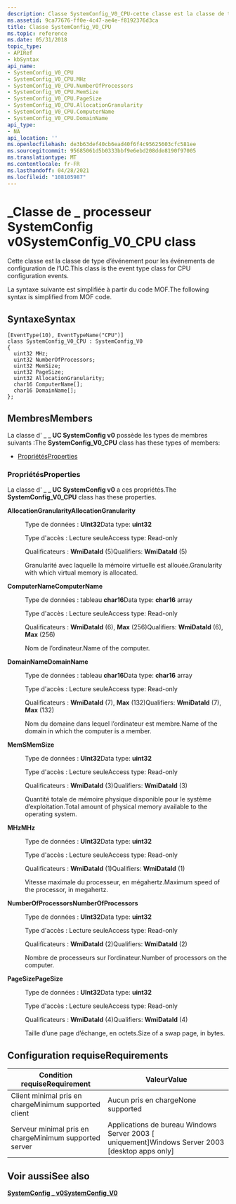 ```yaml
---
description: Classe SystemConfig_V0_CPU-cette classe est la classe de type d’événement pour les événements de configuration de l’UC.
ms.assetid: 9ca77676-ff0e-4c47-ae4e-f8192376d3ca
title: Classe SystemConfig_V0_CPU
ms.topic: reference
ms.date: 05/31/2018
topic_type:
- APIRef
- kbSyntax
api_name:
- SystemConfig_V0_CPU
- SystemConfig_V0_CPU.MHz
- SystemConfig_V0_CPU.NumberOfProcessors
- SystemConfig_V0_CPU.MemSize
- SystemConfig_V0_CPU.PageSize
- SystemConfig_V0_CPU.AllocationGranularity
- SystemConfig_V0_CPU.ComputerName
- SystemConfig_V0_CPU.DomainName
api_type:
- NA
api_location: ''
ms.openlocfilehash: de3b63def40cb6ead40f6f4c95625603cfc581ee
ms.sourcegitcommit: 95685061d5b0333bbf9e6ebd208dde8190f97005
ms.translationtype: MT
ms.contentlocale: fr-FR
ms.lasthandoff: 04/28/2021
ms.locfileid: "108105987"
---
```

# <a name="systemconfig_v0_cpu-class"></a><span data-ttu-id="7b9c6-103">\_Classe de \_ processeur SystemConfig v0</span><span class="sxs-lookup"><span data-stu-id="7b9c6-103">SystemConfig\_V0\_CPU class</span></span>

<span data-ttu-id="7b9c6-104">Cette classe est la classe de type d’événement pour les événements de configuration de l’UC.</span><span class="sxs-lookup"><span data-stu-id="7b9c6-104">This class is the event type class for CPU configuration events.</span></span>

<span data-ttu-id="7b9c6-105">La syntaxe suivante est simplifiée à partir du code MOF.</span><span class="sxs-lookup"><span data-stu-id="7b9c6-105">The following syntax is simplified from MOF code.</span></span>

## <a name="syntax"></a><span data-ttu-id="7b9c6-106">Syntaxe</span><span class="sxs-lookup"><span data-stu-id="7b9c6-106">Syntax</span></span>

``` syntax
[EventType(10), EventTypeName("CPU")]
class SystemConfig_V0_CPU : SystemConfig_V0
{
  uint32 MHz;
  uint32 NumberOfProcessors;
  uint32 MemSize;
  uint32 PageSize;
  uint32 AllocationGranularity;
  char16 ComputerName[];
  char16 DomainName[];
};
```

## <a name="members"></a><span data-ttu-id="7b9c6-107">Membres</span><span class="sxs-lookup"><span data-stu-id="7b9c6-107">Members</span></span>

<span data-ttu-id="7b9c6-108">La classe d' **\_ \_ UC SystemConfig v0** possède les types de membres suivants :</span><span class="sxs-lookup"><span data-stu-id="7b9c6-108">The **SystemConfig\_V0\_CPU** class has these types of members:</span></span>

-   [<span data-ttu-id="7b9c6-109">Propriétés</span><span class="sxs-lookup"><span data-stu-id="7b9c6-109">Properties</span></span>](#properties)

### <a name="properties"></a><span data-ttu-id="7b9c6-110">Propriétés</span><span class="sxs-lookup"><span data-stu-id="7b9c6-110">Properties</span></span>

<span data-ttu-id="7b9c6-111">La classe d' **\_ \_ UC SystemConfig v0** a ces propriétés.</span><span class="sxs-lookup"><span data-stu-id="7b9c6-111">The **SystemConfig\_V0\_CPU** class has these properties.</span></span>

<dl> <dt>

<span data-ttu-id="7b9c6-112">**AllocationGranularity**</span><span class="sxs-lookup"><span data-stu-id="7b9c6-112">**AllocationGranularity**</span></span>
</dt> <dd> <dl> <dt>

<span data-ttu-id="7b9c6-113">Type de données : **UInt32**</span><span class="sxs-lookup"><span data-stu-id="7b9c6-113">Data type: **uint32**</span></span>
</dt> <dt>

<span data-ttu-id="7b9c6-114">Type d'accès : Lecture seule</span><span class="sxs-lookup"><span data-stu-id="7b9c6-114">Access type: Read-only</span></span>
</dt> <dt>

<span data-ttu-id="7b9c6-115">Qualificateurs : **WmiDataId** (5)</span><span class="sxs-lookup"><span data-stu-id="7b9c6-115">Qualifiers: **WmiDataId** (5)</span></span>
</dt> </dl>

<span data-ttu-id="7b9c6-116">Granularité avec laquelle la mémoire virtuelle est allouée.</span><span class="sxs-lookup"><span data-stu-id="7b9c6-116">Granularity with which virtual memory is allocated.</span></span>

</dd> <dt>

<span data-ttu-id="7b9c6-117">**ComputerName**</span><span class="sxs-lookup"><span data-stu-id="7b9c6-117">**ComputerName**</span></span>
</dt> <dd> <dl> <dt>

<span data-ttu-id="7b9c6-118">Type de données : tableau **char16**</span><span class="sxs-lookup"><span data-stu-id="7b9c6-118">Data type: **char16** array</span></span>
</dt> <dt>

<span data-ttu-id="7b9c6-119">Type d'accès : Lecture seule</span><span class="sxs-lookup"><span data-stu-id="7b9c6-119">Access type: Read-only</span></span>
</dt> <dt>

<span data-ttu-id="7b9c6-120">Qualificateurs : **WmiDataId** (6), **Max** (256)</span><span class="sxs-lookup"><span data-stu-id="7b9c6-120">Qualifiers: **WmiDataId** (6), **Max** (256)</span></span>
</dt> </dl>

<span data-ttu-id="7b9c6-121">Nom de l’ordinateur.</span><span class="sxs-lookup"><span data-stu-id="7b9c6-121">Name of the computer.</span></span>

</dd> <dt>

<span data-ttu-id="7b9c6-122">**DomainName**</span><span class="sxs-lookup"><span data-stu-id="7b9c6-122">**DomainName**</span></span>
</dt> <dd> <dl> <dt>

<span data-ttu-id="7b9c6-123">Type de données : tableau **char16**</span><span class="sxs-lookup"><span data-stu-id="7b9c6-123">Data type: **char16** array</span></span>
</dt> <dt>

<span data-ttu-id="7b9c6-124">Type d'accès : Lecture seule</span><span class="sxs-lookup"><span data-stu-id="7b9c6-124">Access type: Read-only</span></span>
</dt> <dt>

<span data-ttu-id="7b9c6-125">Qualificateurs : **WmiDataId** (7), **Max** (132)</span><span class="sxs-lookup"><span data-stu-id="7b9c6-125">Qualifiers: **WmiDataId** (7), **Max** (132)</span></span>
</dt> </dl>

<span data-ttu-id="7b9c6-126">Nom du domaine dans lequel l’ordinateur est membre.</span><span class="sxs-lookup"><span data-stu-id="7b9c6-126">Name of the domain in which the computer is a member.</span></span>

</dd> <dt>

<span data-ttu-id="7b9c6-127">**MemS**</span><span class="sxs-lookup"><span data-stu-id="7b9c6-127">**MemSize**</span></span>
</dt> <dd> <dl> <dt>

<span data-ttu-id="7b9c6-128">Type de données : **UInt32**</span><span class="sxs-lookup"><span data-stu-id="7b9c6-128">Data type: **uint32**</span></span>
</dt> <dt>

<span data-ttu-id="7b9c6-129">Type d'accès : Lecture seule</span><span class="sxs-lookup"><span data-stu-id="7b9c6-129">Access type: Read-only</span></span>
</dt> <dt>

<span data-ttu-id="7b9c6-130">Qualificateurs : **WmiDataId** (3)</span><span class="sxs-lookup"><span data-stu-id="7b9c6-130">Qualifiers: **WmiDataId** (3)</span></span>
</dt> </dl>

<span data-ttu-id="7b9c6-131">Quantité totale de mémoire physique disponible pour le système d’exploitation.</span><span class="sxs-lookup"><span data-stu-id="7b9c6-131">Total amount of physical memory available to the operating system.</span></span>

</dd> <dt>

<span data-ttu-id="7b9c6-132">**MHz**</span><span class="sxs-lookup"><span data-stu-id="7b9c6-132">**MHz**</span></span>
</dt> <dd> <dl> <dt>

<span data-ttu-id="7b9c6-133">Type de données : **UInt32**</span><span class="sxs-lookup"><span data-stu-id="7b9c6-133">Data type: **uint32**</span></span>
</dt> <dt>

<span data-ttu-id="7b9c6-134">Type d'accès : Lecture seule</span><span class="sxs-lookup"><span data-stu-id="7b9c6-134">Access type: Read-only</span></span>
</dt> <dt>

<span data-ttu-id="7b9c6-135">Qualificateurs : **WmiDataId** (1)</span><span class="sxs-lookup"><span data-stu-id="7b9c6-135">Qualifiers: **WmiDataId** (1)</span></span>
</dt> </dl>

<span data-ttu-id="7b9c6-136">Vitesse maximale du processeur, en mégahertz.</span><span class="sxs-lookup"><span data-stu-id="7b9c6-136">Maximum speed of the processor, in megahertz.</span></span>

</dd> <dt>

<span data-ttu-id="7b9c6-137">**NumberOfProcessors**</span><span class="sxs-lookup"><span data-stu-id="7b9c6-137">**NumberOfProcessors**</span></span>
</dt> <dd> <dl> <dt>

<span data-ttu-id="7b9c6-138">Type de données : **UInt32**</span><span class="sxs-lookup"><span data-stu-id="7b9c6-138">Data type: **uint32**</span></span>
</dt> <dt>

<span data-ttu-id="7b9c6-139">Type d'accès : Lecture seule</span><span class="sxs-lookup"><span data-stu-id="7b9c6-139">Access type: Read-only</span></span>
</dt> <dt>

<span data-ttu-id="7b9c6-140">Qualificateurs : **WmiDataId** (2)</span><span class="sxs-lookup"><span data-stu-id="7b9c6-140">Qualifiers: **WmiDataId** (2)</span></span>
</dt> </dl>

<span data-ttu-id="7b9c6-141">Nombre de processeurs sur l’ordinateur.</span><span class="sxs-lookup"><span data-stu-id="7b9c6-141">Number of processors on the computer.</span></span>

</dd> <dt>

<span data-ttu-id="7b9c6-142">**PageSize**</span><span class="sxs-lookup"><span data-stu-id="7b9c6-142">**PageSize**</span></span>
</dt> <dd> <dl> <dt>

<span data-ttu-id="7b9c6-143">Type de données : **UInt32**</span><span class="sxs-lookup"><span data-stu-id="7b9c6-143">Data type: **uint32**</span></span>
</dt> <dt>

<span data-ttu-id="7b9c6-144">Type d'accès : Lecture seule</span><span class="sxs-lookup"><span data-stu-id="7b9c6-144">Access type: Read-only</span></span>
</dt> <dt>

<span data-ttu-id="7b9c6-145">Qualificateurs : **WmiDataId** (4)</span><span class="sxs-lookup"><span data-stu-id="7b9c6-145">Qualifiers: **WmiDataId** (4)</span></span>
</dt> </dl>

<span data-ttu-id="7b9c6-146">Taille d’une page d’échange, en octets.</span><span class="sxs-lookup"><span data-stu-id="7b9c6-146">Size of a swap page, in bytes.</span></span>

</dd> </dl>

## <a name="requirements"></a><span data-ttu-id="7b9c6-147">Configuration requise</span><span class="sxs-lookup"><span data-stu-id="7b9c6-147">Requirements</span></span>



| <span data-ttu-id="7b9c6-148">Condition requise</span><span class="sxs-lookup"><span data-stu-id="7b9c6-148">Requirement</span></span> | <span data-ttu-id="7b9c6-149">Valeur</span><span class="sxs-lookup"><span data-stu-id="7b9c6-149">Value</span></span> |
|-------------------------------------|------------------------------------------------------|
| <span data-ttu-id="7b9c6-150">Client minimal pris en charge</span><span class="sxs-lookup"><span data-stu-id="7b9c6-150">Minimum supported client</span></span><br/> | <span data-ttu-id="7b9c6-151">Aucun pris en charge</span><span class="sxs-lookup"><span data-stu-id="7b9c6-151">None supported</span></span><br/>                            |
| <span data-ttu-id="7b9c6-152">Serveur minimal pris en charge</span><span class="sxs-lookup"><span data-stu-id="7b9c6-152">Minimum supported server</span></span><br/> | <span data-ttu-id="7b9c6-153">Applications de bureau Windows Server 2003 \[ uniquement\]</span><span class="sxs-lookup"><span data-stu-id="7b9c6-153">Windows Server 2003 \[desktop apps only\]</span></span><br/> |



## <a name="see-also"></a><span data-ttu-id="7b9c6-154">Voir aussi</span><span class="sxs-lookup"><span data-stu-id="7b9c6-154">See also</span></span>

<dl> <dt>

[<span data-ttu-id="7b9c6-155">**SystemConfig \_ v0**</span><span class="sxs-lookup"><span data-stu-id="7b9c6-155">**SystemConfig\_V0**</span></span>](systemconfig-v0.md)
</dt> </dl>

 

 




